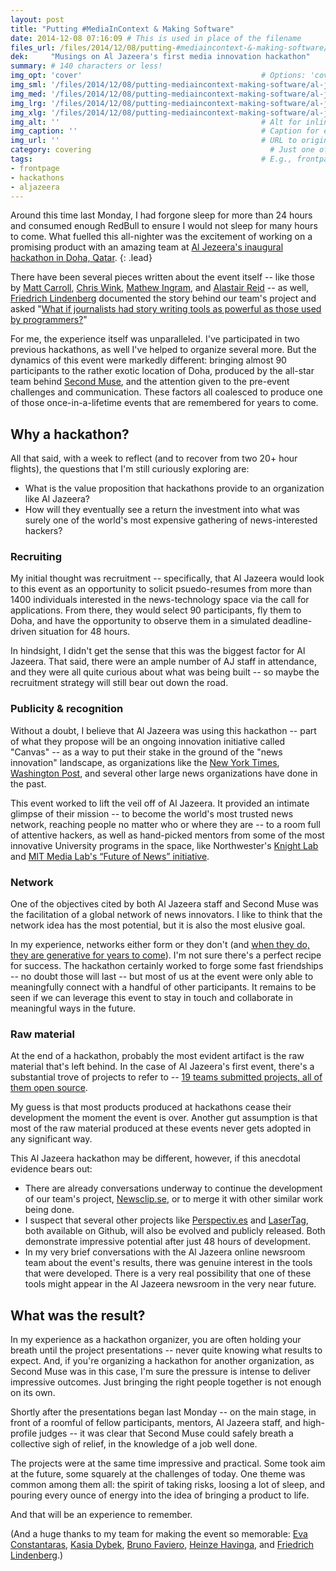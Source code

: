 ```yaml
---
layout: post
title: "Putting #MediaInContext & Making Software"
date: 2014-12-08 07:16:09 # This is used in place of the filename
files_url: /files/2014/12/08/putting-#mediaincontext-&-making-software/
dek:     "Musings on Al Jazeera's first media innovation hackathon"
summary: # 140 characters or less!
img_opt: 'cover'                                        # Options: 'cover' or 'inlne' or 'none'
img_sml: '/files/2014/12/08/putting-mediaincontext-making-software/al-jazeera-sml.jpg'                          # Default on cover or inline
img_med: '/files/2014/12/08/putting-mediaincontext-making-software/al-jazeera-med.jpg'                          # 640x512px cover, inline
img_lrg: '/files/2014/12/08/putting-mediaincontext-making-software/al-jazeera-lrg.jpg'                          # 800x640px cover, inline
img_xlg: '/files/2014/12/08/putting-mediaincontext-making-software/al-jazeera-xlg.jpg'                         # 1200x960px cover only
img_alt: ''                                             # Alt for inline
img_caption: ''                                         # Caption for either
img_url: ''                                             # URL to original image
category: covering                                        # Just one of the 4xCs
tags:                                                   # E.g., frontpage
- frontpage
- hackathons
- aljazeera
---
```


Around this time last Monday, I had forgone sleep for more than 24 hours and consumed enough RedBull to ensure I would not sleep for many hours to come. What fuelled this all-nighter was the excitement of working on a promising product with an amazing team at [Al Jezeera's inaugural hackathon in Doha, Qatar][canvas].
{: .lead}

There have been several pieces written about the event itself -- like those by [Matt Carroll][1], [Chris Wink][2], [Mathew Ingram][3], and [Alastair Reid][4] -- as well, [Friedrich Lindenberg](http://pudo.org/about/) documented the story behind our team's project and asked "[What if journalists had story writing tools as powerful as those used by programmers?](http://pudo.org/blog/2014/12/03/newsclipse.html)"

For me, the experience itself was unparalleled. I've participated in two previous hackathons, as well I've helped to organize several more. But the dynamics of this event were markedly different: bringing almost 90 participants to the rather exotic location of Doha, produced by the all-star team behind [Second Muse][secondmuse], and the attention given to the pre-event challenges and communication. These factors all coalesced to produce one of those once-in-a-lifetime events that are remembered for years to come.

## Why a hackathon?

All that said, with a week to reflect (and to recover from two 20+ hour flights), the questions that I'm still curiously exploring are:

* What is the value proposition that hackathons provide to an organization like Al Jazeera? 
* How will they eventually see a return the investment into what was surely one of the world's most expensive gathering of news-interested hackers?

### Recruiting
My initial thought was recruitment -- specifically, that Al Jazeera would look to this event as an opportunity to solicit psuedo-resumes from more than 1400 individuals interested in the news-technology space via the call for applications. From there, they would select 90 participants, fly them to Doha, and have the opportunity to observe them in a simulated deadline-driven situation for 48 hours.

In hindsight, I didn't get the sense that this was the biggest factor for Al Jazeera. That said, there were an ample number of AJ staff in attendance, and they were all quite curious about what was being built -- so maybe the recruitment strategy will still bear out down the road.

### Publicity & recognition
Without a doubt, I believe that Al Jazeera was using this hackathon -- part of what they propose will be an ongoing innovation initiative called "Canvas" -- as a way to put their stake in the ground of the "news innovation" landscape, as organizations like the [New York Times][timesopen], [Washington Post][election], and several other large news organizations have done in the past.

This event worked to lift the veil off of Al Jazeera. It provided an intimate glimpse of their mission -- to become the world's most trusted news network, reaching people no matter who or where they are -- to a room full of attentive hackers, as well as hand-picked mentors from some of the most innovative University programs in the space, like Northwester's [Knight Lab](http://knightlab.northwestern.edu/about/) and [MIT Media Lab's “Future of News” initiative](https://medium.com/@matthewscarroll/new-future-of-news-initiative-at-mit-media-lab-focuses-on-tools-and-techniques-for-newsrooms-4bfc1d4f2c60). 

### Network
One of the objectives cited by both Al Jazeera staff and Second Muse was the facilitation of a global network of news innovators. I like to think that the network idea has the most potential, but it is also the most elusive goal.

In my experience, networks either form or they don't (and [when they do, they are generative for years to come][webofchange]). I'm not sure there's a perfect recipe for success. The hackathon certainly worked to forge some fast friendships -- no doubt those will last -- but most of us at the event were only able to meaningfully connect with a handful of other participants. It remains to be seen if we can leverage this event to stay in touch and collaborate in meaningful ways in the future.

### Raw material
At the end of a hackathon, probably the most evident artifact is the raw material that's left behind. In the case of Al Jazeera's first event, there's a substantial trove of projects to refer to -- [19 teams submitted projects, all of them open source](http://canvas.challengepost.com/submissions).

My guess is that most products produced at hackathons cease their development the moment the event is over. Another gut assumption is that most of the raw material produced at these events never gets adopted in any significant way.

This Al Jazeera hackathon may be different, however, if this anecdotal evidence bears out: 

* There are already conversations underway to continue the development of our team's project, [Newsclip.se][newsclispe], or to merge it with other similar work being done.
* I suspect that several other projects like [Perspectiv.es][perspectives] and [LaserTag][lasertag], both available on Github, will also be evolved and publicly released. Both demonstrate impressive potential after just 48 hours of development.
* In my very brief conversations with the Al Jazeera online newsroom team about the event's results, there was genuine interest in the tools that were developed. There is a very real possibility that one of these tools might appear in the Al Jazeera newsroom in the very near future.

## What was the result?

In my experience as a hackathon organizer, you are often holding your breath until the project presentations -- never quite knowing what results to expect. And, if you're organizing a hackathon for another organization, as Second Muse was in this case, I'm sure the pressure is intense to deliver impressive outcomes. Just bringing the right people together is not enough on its own. 

Shortly after the presentations began last Monday -- on the main stage, in front of a roomful of fellow participants, mentors, Al Jazeera staff, and high-profile judges -- it was clear that Second Muse could safely breath a collective sigh of relief, in the knowledge of a job well done. 

The projects were at the same time impressive and practical. Some took aim at the future, some squarely at the challenges of today. One theme was common among them all: the spirit of taking risks, loosing a lot of sleep, and pouring every ounce of energy into the idea of bringing a product to life.

And that will be an experience to remember.


(And a huge thanks to my team for making the event so memorable: [Eva Constantaras](https://twitter.com/EVACONSTANTARAS), [Kasia Dybek](https://twitter.com/KASIADYBEK), [Bruno Faviero](https://twitter.com/BFAVIERO), [Heinze Havinga](https://twitter.com/HEINZEHAVINGA), and [Friedrich Lindenberg](https://twitter.com/PUDO).)

[newsclispe]: http://canvas.challengepost.com/submissions/30703-newsclip-se
[perspectives]: http://canvas.challengepost.com/submissions/30689-perspectives
[lasertag]: http://canvas.challengepost.com/submissions/30690-lasertag
[webofchange]: http://webofchange.org/
[timesopen]: http://open.blogs.nytimes.com/2011/11/18/timesopen-hack-day-on-saturday-december-3/?_r=0
[election]: http://www.npr.org/blogs/thisisnpr/2012/10/19/162668719/election-apps-and-fun-from-the-2012-election-hackathon 
[canvas]: http://canvas.aljazeera.com/
[secondmuse]: http://secondmuse.com/
[1]: https://medium.com/@matthewscarroll/hacking-with-al-jazeera-looking-for-that-creative-spark-287e974d0501
[2]: http://christopherwink.com/2014/12/02/canvas-aljazeera-hackathon/
[3]: https://gigaom.com/2014/12/03/hacking-media-al-jazeera-hackathon-imagines-the-future-of-news/
[4]: https://www.journalism.co.uk/news/10-great-ideas-from-the-first-canvas-hackathon/s2/a563369/
[5]: http://pudo.org/blog/2014/12/03/newsclipse.html
